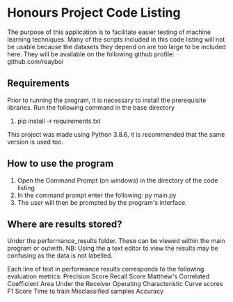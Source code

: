 # Honours Project Code Listing
The purpose of this application is to facilitate easier testing of machine learning techniques.
Many of the scripts included in this code listing will not be usable because the datasets they depend on are too large to be included here. They will be available on the following github profile: github.com/reayboi

## Requirements
Prior to running the program, it is necessary to install the prerequisite libraries.
Run the following command in the base directory
1) pip install -r requirements.txt

This project was made using Python 3.8.6, it is recommended that the same version is used too.

## How to use the program
1) Open the Command Prompt (on windows) in the directory of the code listing
2) In the command prompt enter the following: py main.py
3) The user will then be prompted by the program's interface.

## Where are results stored?
Under the performance_results folder. These can be viewed within the main program or outwith.
NB: Using the a text editor to view the results may be confusing as the data is not labelled.

Each line of text in performance results corresponds to the following evaluation metrics:
Precision Score
Recall Score
Matthew's Correlated Coefficient
Area Under the Receiver Operating Characteristic Curve scores
F1 Score
Time to train
Misclassified samples
Accuracy
